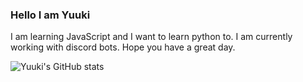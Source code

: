 ### Hello I am Yuuki

I am learning JavaScript and I want to learn python to. I am currently working with discord bots. Hope you have a great day.

![Yuuki's GitHub stats](https://github-readme-stats.vercel.app/api?username=rene-roid&show_icons=true&theme=dark)
